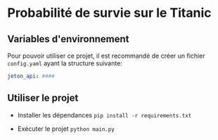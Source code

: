 # Probabilité de survie sur le Titanic

## Variables d'environnement
Pour pouvoir utiliser ce projet, il
est recommandé de créer un fichier `config.yaml`
ayant la structure suivante:

```yaml
jeton_api: ####
```

## Utiliser le projet
- Installer les dépendances
 ```pip install -r requirements.txt```

- Exécuter le projet
```python main.py```
